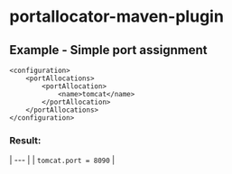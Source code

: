 portallocator-maven-plugin
==========================

Example - Simple port assignment
--------------------------------
```
<configuration>
    <portAllocations>
        <portAllocation>
            <name>tomcat</name>
        </portAllocation>
    </portAllocations>
</configuration>
```

### Result:

| --- |
| `tomcat.port = 8090` |
